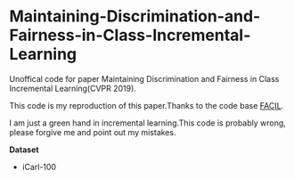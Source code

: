 # Maintaining-Discrimination-and-Fairness-in-Class-Incremental-Learning
Unoffical code for paper Maintaining Discrimination and Fairness in Class Incremental Learning(CVPR 2019).

This code is my reproduction of this paper.Thanks to the code base [FACIL](https://github.com/mmasana/FACIL).

I am just a green hand in incremental learning.This code is probably wrong, please forgive me and point out my mistakes.

**Dataset**

* iCarl-100
